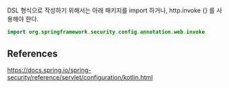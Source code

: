 

##
DSL 형식으로 작성하기 위해서는 아래 패키지를 import 하거나, http.invoke {} 를 사용해야 한다.
```kotlin
import org.springframework.security.config.annotation.web.invoke

```

## References
https://docs.spring.io/spring-security/reference/servlet/configuration/kotlin.html

